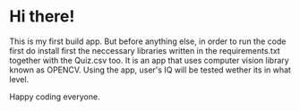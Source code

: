 # Hi there!

This is my first build app.
But before anything else, in order to run the code first do install first the neccessary libraries written in the requirements.txt together with the Quiz.csv too.
It is an app that uses computer vision library known as OPENCV.
Using the app, user's IQ will be tested wether its in what level.

Happy coding everyone.